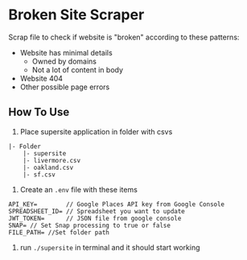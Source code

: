 # Broken Site Scraper

Scrap file to check if website is "broken" according to these patterns:

- Website has minimal details
  - Owned by domains
  - Not a lot of content in body
- Website 404
- Other possible page errors

## How To Use

1. Place supersite application in folder with csvs

```env
|- Folder
    |- supersite
    |- livermore.csv
    |- oakland.csv
    |- sf.csv
```

1. Create an `.env` file with these items

```env
API_KEY=        // Google Places API key from Google Console
SPREADSHEET_ID= // Spreadsheet you want to update
JWT_TOKEN=      // JSON file from google console
SNAP= // Set Snap processing to true or false
FILE_PATH= //Set folder path
```

1. run `./supersite` in terminal and it should start working
